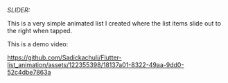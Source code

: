 *SLIDER:*

This is a very simple animated list I created 
where the list items slide out to the right when tapped.

This is a demo video:


https://github.com/Sadickachuli/Flutter-list_animation/assets/122355398/18137a01-8322-49aa-9dd0-52c4dbe7863a

